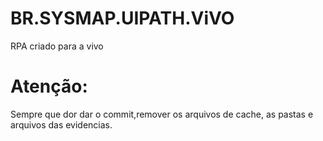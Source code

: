 # BR.SYSMAP.UIPATH.ViVO
RPA criado para a vivo

# Atenção:
 Sempre que dor dar o commit,remover os arquivos de cache, as pastas e arquivos das evidencias.
